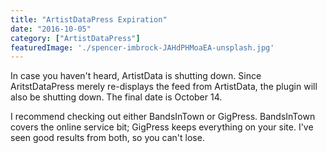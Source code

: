 ```yaml
---
title: "ArtistDataPress Expiration"
date: "2016-10-05"
category: ["ArtistDataPress"]
featuredImage: './spencer-imbrock-JAHdPHMoaEA-unsplash.jpg'
---
```


In case you haven't heard, ArtistData is shutting down. Since AritstDataPress merely re-displays the feed from ArtistData, the plugin will also be shutting down. The final date is October 14.

I recommend checking out either BandsInTown or GigPress. BandsInTown covers the online service bit; GigPress keeps everything on your site. I've seen good results from both, so you can't lose.
